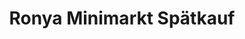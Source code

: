 ---
title: "Ronya Minimarkt Spätkauf"
url: /berlin/ronya-minimarkt-spaetkauf/
shop: Lebensmittel
---